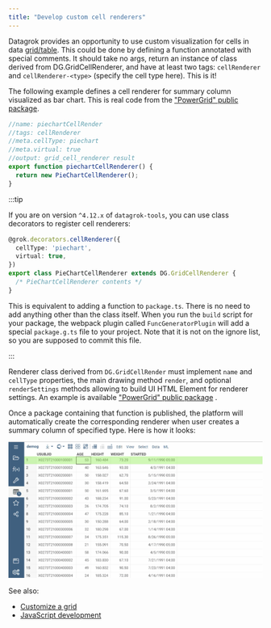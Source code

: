 ```yaml
---
title: "Develop custom cell renderers"
---
```


Datagrok provides an opportunity to use custom visualization for cells in data
[grid/table](../../../visualize/viewers/grid.md). This could be done by defining a function annotated with special
comments. It should take no args, return an instance of class derived from DG.GridCellRenderer, and have at least
two tags: `cellRenderer` and `cellRenderer-<type>` (specify the cell type here). This is it!

The following example defines a cell renderer for summary column visualized as bar chart. This is real code from the
["PowerGrid" public package](https://github.com/datagrok-ai/public/blob/master/packages/PowerGrid/src/package.ts).

```typescript
//name: piechartCellRender
//tags: cellRenderer
//meta.cellType: piechart
//meta.virtual: true
//output: grid_cell_renderer result
export function piechartCellRenderer() {
  return new PieChartCellRenderer();
}
```

:::tip

If you are on version `^4.12.x` of `datagrok-tools`, you can use class decorators to register cell renderers:

```ts
@grok.decorators.cellRenderer({
  cellType: 'piechart',
  virtual: true,
})
export class PieChartCellRenderer extends DG.GridCellRenderer {
  /* PieChartCellRenderer contents */
}
```

This is equivalent to adding a function to `package.ts`. There is no need to add anything other than the class itself.
When you run the `build` script for your package, the webpack plugin called `FuncGeneratorPlugin` will add a special
`package.g.ts` file to your project. Note that it is not on the ignore list, so you are supposed to commit this file.

:::

Renderer class derived from `DG.GridCellRender` must implement `name` and `cellType` properties, the main drawing
method `render`, and optional `renderSettings` methods allowing to build UI HTML Element for renderer settings.
An example is
available ["PowerGrid" public package](https://github.com/datagrok-ai/public/blob/master/packages/PowerGrid/src/sparklines/piechart.ts)
.

Once a package containing that function is published, the platform will automatically create the corresponding
renderer when user creates a summary column of specified type. Here is how it looks:

![custom-cell-renderers-add-summary-column](custom-cell-renderers-add-summary-column.gif)

See also:

* [Customize a grid](customize-grid.md)
* [JavaScript development](../../develop.md)
